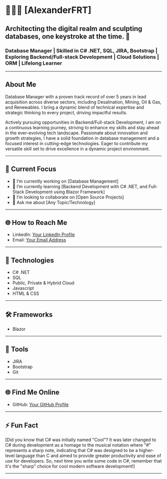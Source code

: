 # 👨‍💻🌳 [AlexanderFRT]

## Architecting the digital realm and sculpting databases, one keystroke at the time. 🌌

### Database Manager | Skilled in C# .NET, SQL, JIRA, Bootstrap | Exploring Backend/Full-stack Development | Cloud Solutions | ORM | Lifelong Learner

---

## About Me

Database Manager with a proven track record of over 5 years in lead acquisition across diverse sectors, including Desalination, Mining, Oil & Gas, and Renewables. I bring a dynamic blend of technical expertise and strategic thinking to every project, driving impactful results.

Actively pursuing opportunities in Backend/Full-stack Development, I am on a continuous learning journey, striving to enhance my skills and stay ahead in the ever-evolving tech landscape. Passionate about innovation and growth strategies, I have a solid foundation in database management and a focused interest in cutting-edge technologies. Eager to contribute my versatile skill set to drive excellence in a dynamic project environment.

---

## 🚀 Current Focus

- 🔭 I’m currently working on [Database Management]
- 🌱 I’m currently learning [Backend Development with C# .NET, and Full-Stack Development using Blazor Framework]
- 👯 I’m looking to collaborate on [Open Source Projects]
- 💬 Ask me about [Any Topic/Technology]

---

## 🌐 How to Reach Me

- LinkedIn: [Your LinkedIn Profile](https://www.linkedin.com/in/alexanderfloresreyes)
- Email: [Your Email Address](AlexanderFRT@outlook.com)

---

## 🔧 Technologies

- C# .NET
- SQL
- Public, Private & Hybrid Cloud
- Javascript
- HTML & CSS

---

## 🛠️ Frameworks

- Blazor

---

## 🔨 Tools

- JIRA
- Bootstrap
- Git

---

## 🌐 Find Me Online

- GitHub: [Your GitHub Profile](https://github.com/AlexanderFRT)

---

## ⚡ Fun Fact

[Did you know that C# was initially named "Cool"? It was later changed to C# during development as a homage to the musical notation where "#" represents a sharp note, indicating that C# was designed to be a higher-level language than C and aimed to provide greater productivity and ease of use for developers. So, next time you write some code in C#, remember that it's the "sharp" choice for cool modern software development!]

---
